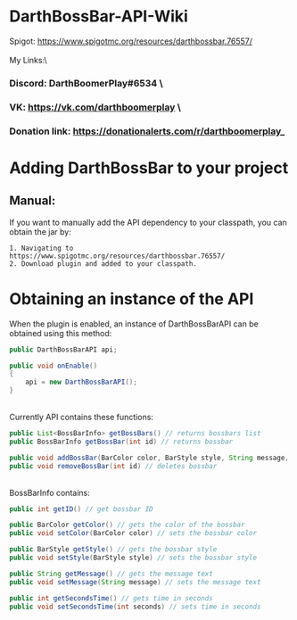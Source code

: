 # DarthBossBar-API-Wiki
Spigot: https://www.spigotmc.org/resources/darthbossbar.76557/
\
\
My Links:\
###    Discord: DarthBoomerPlay#6534 \
###    VK: https://vk.com/darthboomerplay \
###    Donation link: https://donationalerts.com/r/darthboomerplay_
  

# Adding DarthBossBar to your project

##  Manual:
   If you want to manually add the API dependency to your classpath, you can obtain the jar by:
    
    1. Navigating to https://www.spigotmc.org/resources/darthbossbar.76557/
    2. Download plugin and added to your classpath.
    
# Obtaining an instance of the API
   When the plugin is enabled, an instance of DarthBossBarAPI can be obtained using this method:
```java
public DarthBossBarAPI api;

public void onEnable()
{
    api = new DarthBossBarAPI();
}
```
\
   Currently API contains these functions:
```java
public List<BossBarInfo> getBossBars() // returns bossbars list
public BossBarInfo getBossBar(int id) // returns bossbar

public void addBossBar(BarColor color, BarStyle style, String message, int seconds) // creates bossbar
public void removeBossBar(int id) // deletes bossbar
```
\
   BossBarInfo contains:
```java
public int getID() // get bossbar ID

public BarColor getColor() // gets the color of the bossbar
public void setColor(BarColor color) // sets the bossbar color

public BarStyle getStyle() // gets the bossbar style
public void setStyle(BarStyle style) // sets the bossbar style

public String getMessage() // gets the message text
public void setMessage(String message) // sets the message text

public int getSecondsTime() // gets time in seconds
public void setSecondsTime(int seconds) // sets time in seconds
```
